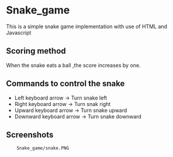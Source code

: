 # Snake_game
This is a simple snake game implementation with use of HTML and Javascript

## Scoring method
When the snake eats a ball ,the score increases by one.

## Commands to control the snake
* Left keyboard arrow     -> Turn snake left
* Right keyboard arrow    -> Turn snak right
* Upward keyboard arrow   -> Turn snake upward
* Downward keyboard arrow -> Turn snake downward

## Screenshots


        Snake_game/snake.PNG
      
